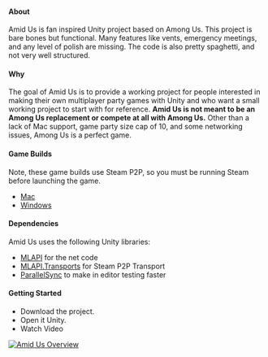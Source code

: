 #### About
Amid Us is fan inspired Unity project based on Among Us. This project is bare bones but functional.
Many features like vents, emergency meetings, and any level of polish are missing. The code is also
pretty spaghetti, and not very well structured.

#### Why
The goal of Amid Us is to provide a working project for people interested in making their own multiplayer
party games with Unity and who want a small working project to start with for reference. 
**Amid Us is not meant to be an Among Us replacement or compete at all with Among Us.** 
Other than a lack of Mac support, game party size cap of 10, and some networking issues, Among Us is a perfect game.

#### Game Builds
Note, these game builds use Steam P2P, so you must be running Steam before launching the game.
* [Mac](https://github.com/brianjkd/AmidUs/raw/mainline/GameBuilds/MacAmidUsBuild.zip)
* [Windows](https://github.com/brianjkd/AmidUs/raw/mainline/GameBuilds/WindowsAmidUsBuild.zip)

#### Dependencies
Amid Us uses the following Unity libraries:
* [MLAPI](https://github.com/MidLevel/MLAPI) for the net code
* [MLAPI.Transports](https://github.com/MidLevel/MLAPI.Transports/tree/master/SteamP2PTransport) for Steam P2P Transport
* [ParallelSync](https://github.com/VeriorPies/ParrelSync/) to make in editor testing faster

#### Getting Started
* Download the project.
* Open it Unity.
* Watch Video 

[![Amid Us Overview](http://img.youtube.com/vi/sdkZw8VwDNM/0.jpg)](https://www.youtube.com/watch?v=sdkZw8VwDNM "Amid Us Overview")
